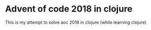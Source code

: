 # Advent of code 2018 in clojure

This is my attempt to solve aoc 2018 in clojure (while learning clojure)



